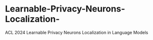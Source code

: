 # Learnable-Privacy-Neurons-Localization-
ACL 2024 Learnable Privacy Neurons Localization in Language Models
